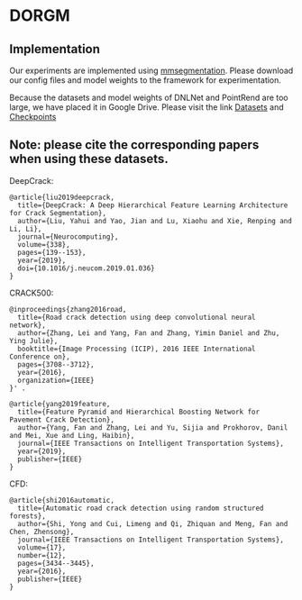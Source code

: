 # DORGM

## Implementation

Our experiments are implemented using [mmsegmentation](https://github.com/open-mmlab/mmsegmentation). Please download our config files and model weights to the framework for experimentation.

Because the datasets and model weights of DNLNet and PointRend are too large, we have placed it in Google Drive. Please visit the link [Datasets](https://drive.google.com/drive/folders/15GvERFnkOlW4-Kss8Ovk9qLr_JzXtV__?usp=drive_link) and [Checkpoints](https://drive.google.com/drive/folders/1O84yZ5a5SwZQ-AIpW3YhPl5kmWfrycbt?usp=drive_link)

## Note: please cite the corresponding papers when using these datasets.

DeepCrack:
```
@article{liu2019deepcrack,
  title={DeepCrack: A Deep Hierarchical Feature Learning Architecture for Crack Segmentation},
  author={Liu, Yahui and Yao, Jian and Lu, Xiaohu and Xie, Renping and Li, Li},
  journal={Neurocomputing},
  volume={338},
  pages={139--153},
  year={2019},
  doi={10.1016/j.neucom.2019.01.036}
}
```

CRACK500:
```
@inproceedings{zhang2016road,
  title={Road crack detection using deep convolutional neural network},
  author={Zhang, Lei and Yang, Fan and Zhang, Yimin Daniel and Zhu, Ying Julie},
  booktitle={Image Processing (ICIP), 2016 IEEE International Conference on},
  pages={3708--3712},
  year={2016},
  organization={IEEE}
}' .
```
```
@article{yang2019feature,
  title={Feature Pyramid and Hierarchical Boosting Network for Pavement Crack Detection},
  author={Yang, Fan and Zhang, Lei and Yu, Sijia and Prokhorov, Danil and Mei, Xue and Ling, Haibin},
  journal={IEEE Transactions on Intelligent Transportation Systems},
  year={2019},
  publisher={IEEE}
}
```

CFD: 
```
@article{shi2016automatic,
  title={Automatic road crack detection using random structured forests},
  author={Shi, Yong and Cui, Limeng and Qi, Zhiquan and Meng, Fan and Chen, Zhensong},
  journal={IEEE Transactions on Intelligent Transportation Systems},
  volume={17},
  number={12},
  pages={3434--3445},
  year={2016},
  publisher={IEEE}
}
```